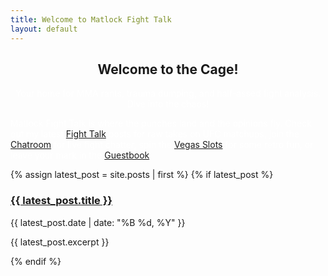 ```yaml
---
title: Welcome to Matlock Fight Talk
layout: default
---
```

<center>
    <h2>Welcome to the Cage!</h2>
    <p><font color="#FFFFFF">Your home for MMA rants, trauma dumping, and half-assed fight analysis. Dive into the chaos!</font></p>
</center>
<div class="intro-container">
    <p><font color="#FFFFFF">Matlock Fight Talk is where the punches land and the opinions fly. Check out my latest <a href="/fighttalk">Fight Talk</a> posts for raw takes on UFC matchups, join the <a href="/chatroom">Chatroom</a> for live fight chatter, spin the <a href="/vegas">Vegas Slots</a> for some retro fun, or leave your mark in the <a href="/guestbook">Guestbook</a>.</font></p>
</div>
{% assign latest_post = site.posts | first %}
{% if latest_post %}
<div class="blog-post">
    <h3><a href="{{ latest_post.url }}">{{ latest_post.title }}</a></h3>
    <p class="post-date">{{ latest_post.date | date: "%B %d, %Y" }}</p>
    <p>{{ latest_post.excerpt }}</p>
</div>
{% endif %}
